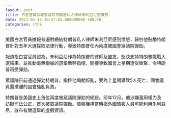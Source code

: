 ```yaml
---
layout: post
title: 白宮官員據報普遍對特朗普私人律師朱利亞尼感憤怒
date: 2021-01-15 16:57:03.000000000 +08:00
categories: rthk
---
```


美國白宮官員據報普遍對總統特朗普私人律師朱利亞尼感到憤怒，歸咎他鼓勵特朗普針對去年大選採取法律行動，導致特朗普任內兩度被國會眾議院彈劾。

報道指白宮官員認為，朱利亞尼作為特朗普的律師及盟友，堅決支持特朗普挑戰大選結果，並推動毫無根據的選舉舞弊指控，間接導致國會上星期遭受衝撃，令特朗普再受彈劾。

眾議院日前通過彈劾特朗普，指控他煽動叛亂，要為上星期導致5人死亡、國會議員需撤離的國會騷亂負責。

特朗普是美國史上首位兩度被眾議院彈劾的總統。前年12月，他涉嫌濫用權力及妨礙司法公正，首次被眾議院彈劾。情報機構當時指外國情報人員可能利用朱利亞尼，散布有關選舉的虛假資訊。
